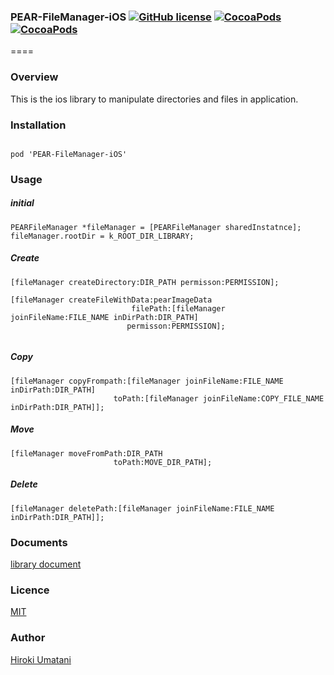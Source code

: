### PEAR-FileManager-iOS [![GitHub license](https://img.shields.io/badge/LICENSE-MIT%20LICENSE-blue.svg)](https://github.com/HirokiUmatani/PEAR-FileManager-iOS/LICENSE) [![CocoaPods](https://img.shields.io/badge/platform-ios-lightgrey.svg)](https://cocoapods.org/pods/PEAR-FileManager-iOS) [![CocoaPods](https://img.shields.io/cocoapods/v/PEAR-FileManager-iOS.svg)](https://cocoapods.org/pods/PEAR-FileManager-iOS)  

====
### Overview
This is the ios library to manipulate directories and files in application.

### Installation
<code>
pod 'PEAR-FileManager-iOS'
</code>

### Usage

##### initial
```
PEARFileManager *fileManager = [PEARFileManager sharedInstatnce];
fileManager.rootDir = k_ROOT_DIR_LIBRARY;

```
##### Create 
```
[fileManager createDirectory:DIR_PATH permisson:PERMISSION];

```
```
[fileManager createFileWithData:pearImageData
                           filePath:[fileManager joinFileName:FILE_NAME inDirPath:DIR_PATH]
                          permisson:PERMISSION];


```
##### Copy 
```
[fileManager copyFrompath:[fileManager joinFileName:FILE_NAME inDirPath:DIR_PATH]
                       toPath:[fileManager joinFileName:COPY_FILE_NAME inDirPath:DIR_PATH]];

```
##### Move 
```
[fileManager moveFromPath:DIR_PATH
                       toPath:MOVE_DIR_PATH];

```
##### Delete 
```
[fileManager deletePath:[fileManager joinFileName:FILE_NAME inDirPath:DIR_PATH]];

```

### Documents
[library document](http://cocoadocs.org/docsets/PEAR-FileManager-iOS)

### Licence
[MIT](https://github.com/HirokiUmatani/PEAR-FileManager-iOS/blob/master/LICENSE)

### Author
[Hiroki Umatani](https://github.com/HirokiUmatani)
